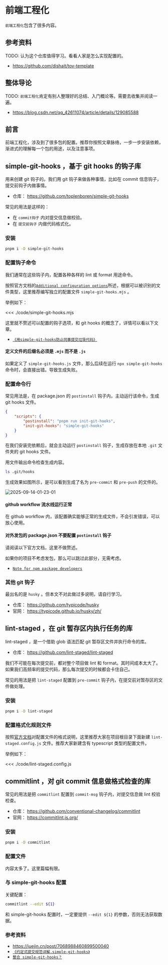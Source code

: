 # 前端工程化

`前端工程化`包含了很多内容。

<!-- TODO: 逐步完善笔记 并掘金发文 -->

## 参考资料

TODO: 认为这个仓库值得学习。看看人家是怎么实现配置的。

- https://github.com/dishait/tov-template

## 整体导论

TODO: `前端工程化`肯定有别人整理好的总结、入门概论等。需要去收集并阅读一遍。

- https://blog.csdn.net/qq_42611074/article/details/129085588

## 前言

前端工程化，涉及到了很多包的配置。推荐你按照文章脉络，一步一步安装依赖，渐进式的理解每一个包的用途，以及注意事项。

<!-- TODO: 生成一个 mermaid 流程图 -->

## simple-git-hooks ，基于 git hooks 的钩子库

用来创建 git 钩子的。我们用 git 钩子来做各种事情，比如在 commit 信息钩子，提交前钩子内做事情。

- 仓库： https://github.com/toplenboren/simple-git-hooks

常见的用法是这样的：

- 在 `commit钩子` 内对提交信息做校验。
- 在 `提交前钩子` 内做代码格式化。

### 安装

```bash
pnpm i -D simple-git-hooks
```

### 配置钩子命令

我们通常在这些钩子内，配置各种各样的 lint 或 format 用途命令。

按照官方文档的[`Additional configuration options`](https://github.com/toplenboren/simple-git-hooks/blob/master/README.md#additional-configuration-options)所述，根据可以被识别的文件类型，这里推荐编写独立的配置文件 `simple-git-hooks.mjs` 。

举例如下：

<<< ./code/simple-git-hooks.mjs

这里就不赘述可以配置的钩子选项，和 git hooks 的概念了，详情可以看以下文章。

- [`《用simple-git-hooks防止同事提交垃圾代码》`](https://juejin.cn/post/7455229927191805992)

#### 定义文件的后缀名必须是 `.mjs` 而不是 `.js`

如果定义了 `simple-git-hooks.js` 文件，那么后续在运行 `npx simple-git-hooks` 命令时，会直接出错。导致生成失败。

### 配置命令行

常见用法是，在 package.json 的 `postinstall` 钩子内，主动运行该命令，生成 git hooks 文件。

```json
{
	"scripts": {
		"postinstall": "pnpm run init-git-hooks",
		"init-git-hooks": "simple-git-hooks"
	}
}
```

在我们安装完依赖后，就会主动运行 `postinstall` 钩子，生成存放在本地 `.git` 文件夹的 git hooks 文件。

用文件输出命令检查生成内容。

```bash
ls .git/hooks
```

生成效果如图所示，是可以看到生成了名为 `pre-commit` 和 `pre-push` 的文件的。

![2025-09-14-01-23-01](https://gh-img-store.ruan-cat.com/img/2025-09-14-01-23-01.png)

#### github workflow 流水线运行正常

在 github workflow 内，该配置确实能够正常的生成文件，不会引发错误，可以放心使用。

#### 对外发包的 package.json 不要配置 `postinstall` 钩子

请阅读以下官方文档，这里不做赘述。

如果你的项目不考虑发包，那么可以跳过此部分，无需考虑。

- [`Note for npm package developers`](https://github.com/toplenboren/simple-git-hooks/blob/master/README.md#note-for-npm-package-developers)

### 其他 git 钩子

最出名的是 `husky` 。但本文不对此做过多说明，请自行学习。

- 仓库： https://github.com/typicode/husky
- 官网： https://typicode.github.io/husky/zh/

## lint-staged ，在 git 暂存区内执行任务的库

lint-staged ，是一个借助 glob 语法匹配 git 暂存区文件并执行命令的库。

- 仓库： https://github.com/lint-staged/lint-staged

我们不可能在每次提交前，都对整个项目做 lint 和 format。其时间成本太大了。如果我们高频率的提交代码，那么每次提交的时候都会卡住自己。

常见的用法是把 `lint-staged` 配置到 `pre-commit` 钩子内，在提交前对暂存区的文件做处理。

### 安装

```bash
pnpm i -D lint-staged
```

### 配置格式化规则文件

按照[官方文档](https://github.com/lint-staged/lint-staged/blob/main/README.md#configuration)对配置文件的格式说明，这里推荐大家在项目根目录下面新建 `lint-staged.config.js` 文件。推荐大家新建含有 typescript 类型的配置文件。

举例如下：

<<< ./code/lint-staged.config.js

## commitlint ，对 git commit 信息做格式检查的库

常见的用法是把 `commitlint` 配置到 `commit-msg` 钩子内，对提交信息做 lint 校验检查。

- 仓库： https://github.com/conventional-changelog/commitlint
- 官网： https://commitlint.js.org/

### 安装

```bash
pnpm i -D commitlint
```

### 配置文件

内容太多了。这里篇幅有限。

<!-- TODO: 提供链接说明 -->

### 与 simple-git-hooks 配置

关键配置：

```bash
commitlint --edit ${1}
```

和 simple-git-hooks 配置时，一定要提供 `--edit ${1}` 的参数，否则无法获取数据。

### 参考资料

- https://juejin.cn/post/7068988460899500040
- [`《约定式提交规范详解.simple-git-hooks》`](https://juejin.cn/post/7381372081915166739#heading-8)
- [`整合 simple-git-hooks？`](https://fabric.modyqyw.top/zh-Hans/guide/git/commitlint.html#整合-simple-git-hooks)
